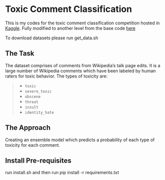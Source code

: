 # Toxic Comment Classification

This is my codes for the toxic comment classification competition hosted in [Kaggle](https://www.kaggle.com/c/jigsaw-toxic-comment-classification-challenge). Fully modified to another level from the base code [here](https://github.com/conversationai/unintended-ml-bias-analysis/tree/master/unintended_ml_bias)


To download datasets please run get_data.sh
## The Task
The dataset comprises of comments from Wikipedia’s talk page edits. It is a large number of Wikipedia comments which have been labeled by human raters for toxic behavior. The types of toxicity are:

 > *  `toxic`
 > *  `severe_toxic`
 > *  `obscene`
 > *  `threat`
 > *  `insult`
 > *  `identity_hate`
 
 
## The Approach

Creating an ensemble model which predicts a probability of each type of toxicity for each comment.



## Install Pre-requisites

run install.sh and then run 
pip install -r requirements.txt
